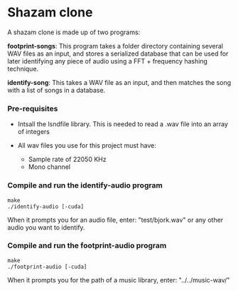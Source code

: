 Shazam clone
=================

A shazam clone is made up of two programs:

**footprint-songs**: This program takes a folder directory containing several WAV files as an input, and stores a serialized database that can be used for later identifying any piece of audio using a FFT + frequency hashing technique. 

**identify-song**: This takes a WAV file as an input, and then matches the song with a list of songs in a database.

### Pre-requisites

* Intsall the lsndfile library. This is needed to read a .wav file into an array of integers

* All wav files you use for this project must have:
  - Sample rate of 22050 KHz
  - Mono channel

### Compile and run the identify-audio program

```
make
./identify-audio [-cuda]
```
When it prompts you for an audio file, enter: "test/bjork.wav" or any other audio you want to identify.


### Compile and run the footprint-audio program

```
make
./footprint-audio [-cuda]
```

When it prompts you for the path of a music library, enter: "../../music-wav/"
